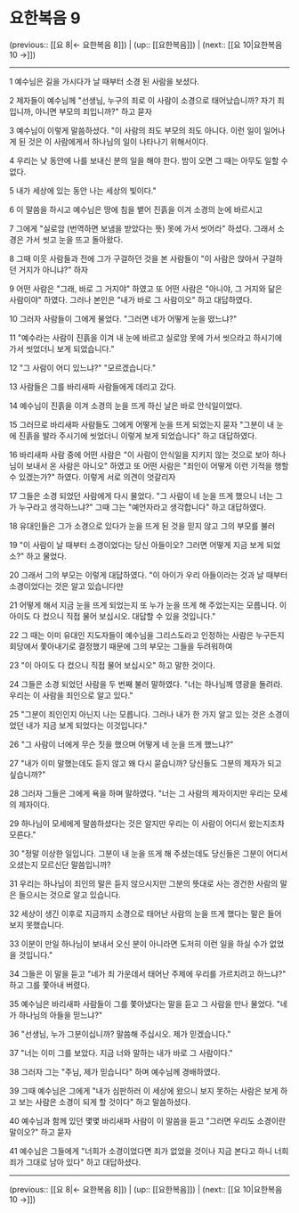 # 요한복음 9

(previous:: [[요 8|← 요한복음 8]]) | (up:: [[요한복음]]) | (next:: [[요 10|요한복음 10 →]])

***




1 
예수님은 길을 가시다가 날 때부터 소경 된 사람을 보셨다. 



2 
제자들이 예수님께 "선생님, 누구의 죄로 이 사람이 소경으로 태어났습니까? 자기 죄입니까, 아니면 부모의 죄입니까?" 하고 묻자 



3 
예수님이 이렇게 말씀하셨다. "이 사람의 죄도 부모의 죄도 아니다. 이런 일이 일어나게 된 것은 이 사람에게서 하나님의 일이 나타나기 위해서이다. 



4 
우리는 낮 동안에 나를 보내신 분의 일을 해야 한다. 밤이 오면 그 때는 아무도 일할 수 없다. 



5 
내가 세상에 있는 동안 나는 세상의 빛이다." 



6 
이 말씀을 하시고 예수님은 땅에 침을 뱉어 진흙을 이겨 소경의 눈에 바르시고 



7 
그에게 "실로암 (번역하면 보냄을 받았다는 뜻) 못에 가서 씻어라" 하셨다. 그래서 소경은 가서 씻고 눈을 뜨고 돌아왔다. 



8 
그때 이웃 사람들과 전에 그가 구걸하던 것을 본 사람들이 "이 사람은 앉아서 구걸하던 거지가 아니냐?" 하자 



9 
어떤 사람은 "그래, 바로 그 거지야" 하였고 또 어떤 사람은 "아니야, 그 거지와 닮은 사람이야" 하였다. 그러나 본인은 "내가 바로 그 사람이오" 하고 대답하였다. 



10 
그러자 사람들이 그에게 물었다. "그러면 네가 어떻게 눈을 떴느냐?" 



11 
"예수라는 사람이 진흙을 이겨 내 눈에 바르고 실로암 못에 가서 씻으라고 하시기에 가서 씻었더니 보게 되었습니다." 



12 
"그 사람이 어디 있느냐?" "모르겠습니다." 



13 
사람들은 그를 바리새파 사람들에게 데리고 갔다. 



14 
예수님이 진흙을 이겨 소경의 눈을 뜨게 하신 날은 바로 안식일이었다. 



15 
그러므로 바리새파 사람들도 그에게 어떻게 눈을 뜨게 되었는지 묻자 "그분이 내 눈에 진흙을 발라 주시기에 씻었더니 이렇게 보게 되었습니다" 하고 대답하였다. 



16 
바리새파 사람 중에 어떤 사람은 "이 사람이 안식일을 지키지 않는 것으로 보아 하나님이 보내서 온 사람은 아니오" 하였고 또 어떤 사람은 "죄인이 어떻게 이런 기적을 행할 수 있겠는가?" 하였다. 이렇게 서로 의견이 엇갈리자 



17 
그들은 소경 되었던 사람에게 다시 물었다. "그 사람이 네 눈을 뜨게 했으니 너는 그가 누구라고 생각하느냐?" 그때 그는 "예언자라고 생각합니다" 하고 대답하였다. 



18 
유대인들은 그가 소경으로 있다가 눈을 뜨게 된 것을 믿지 않고 그의 부모를 불러 



19 
"이 사람이 날 때부터 소경이었다는 당신 아들이오? 그러면 어떻게 지금 보게 되었소?" 하고 물었다. 



20 
그래서 그의 부모는 이렇게 대답하였다. "이 아이가 우리 아들이라는 것과 날 때부터 소경이었다는 것은 알고 있습니다만 



21 
어떻게 해서 지금 눈을 뜨게 되었는지 또 누가 눈을 뜨게 해 주었는지는 모릅니다. 이 아이도 다 컸으니 직접 물어 보십시오. 대답할 수 있을 것입니다." 



22 
그 때는 이미 유대인 지도자들이 예수님을 그리스도라고 인정하는 사람은 누구든지 회당에서 쫓아내기로 결정했기 때문에 그의 부모는 그들을 두려워하여 



23 
"이 아이도 다 컸으니 직접 물어 보십시오" 하고 말한 것이다. 



24 
그들은 소경 되었던 사람을 두 번째 불러 말하였다. "너는 하나님께 영광을 돌려라. 우리는 이 사람을 죄인으로 알고 있다." 



25 
"그분이 죄인인지 아닌지 나는 모릅니다. 그러나 내가 한 가지 알고 있는 것은 소경이었던 내가 지금 보게 되었다는 이것입니다." 



26 
"그 사람이 너에게 무슨 짓을 했으며 어떻게 네 눈을 뜨게 했느냐?" 



27 
"내가 이미 말했는데도 듣지 않고 왜 다시 묻습니까? 당신들도 그분의 제자가 되고 싶습니까?" 



28 
그러자 그들은 그에게 욕을 하며 말하였다. "너는 그 사람의 제자이지만 우리는 모세의 제자이다. 



29 
하나님이 모세에게 말씀하셨다는 것은 알지만 우리는 이 사람이 어디서 왔는지조차 모른다." 



30 
"정말 이상한 일입니다. 그분이 내 눈을 뜨게 해 주셨는데도 당신들은 그분이 어디서 오셨는지 모르신단 말씀입니까? 



31 
우리는 하나님이 죄인의 말은 듣지 않으시지만 그분의 뜻대로 사는 경건한 사람의 말은 들으시는 것으로 알고 있습니다. 



32 
세상이 생긴 이후로 지금까지 소경으로 태어난 사람의 눈을 뜨게 했다는 말은 들어 보지 못했습니다. 



33 
이분이 만일 하나님이 보내서 오신 분이 아니라면 도저히 이런 일을 하실 수가 없었을 것입니다." 



34 
그들은 이 말을 듣고 "네가 죄 가운데서 태어난 주제에 우리를 가르치려고 하느냐?" 하고 그를 쫓아내 버렸다. 



35 
예수님은 바리새파 사람들이 그를 쫓아냈다는 말을 듣고 그 사람을 만나 물었다. "네가 하나님의 아들을 믿느냐?" 



36 
"선생님, 누가 그분이십니까? 말씀해 주십시오. 제가 믿겠습니다." 



37 
"너는 이미 그를 보았다. 지금 너와 말하는 내가 바로 그 사람이다." 



38 
그러자 그는 "주님, 제가 믿습니다" 하며 예수님께 경배하였다. 



39 
그때 예수님은 그에게 "내가 심판하러 이 세상에 왔으니 보지 못하는 사람은 보게 하고 보는 사람은 소경이 되게 할 것이다" 하고 말씀하셨다. 



40 
예수님과 함께 있던 몇몇 바리새파 사람이 이 말씀을 듣고 "그러면 우리도 소경이란 말이오?" 하고 묻자 



41 
예수님은 그들에게 "너희가 소경이었다면 죄가 없었을 것이나 지금 본다고 하니 너희 죄가 그대로 남아 있다" 하고 대답하셨다.

***

(previous:: [[요 8|← 요한복음 8]]) | (up:: [[요한복음]]) | (next:: [[요 10|요한복음 10 →]])
